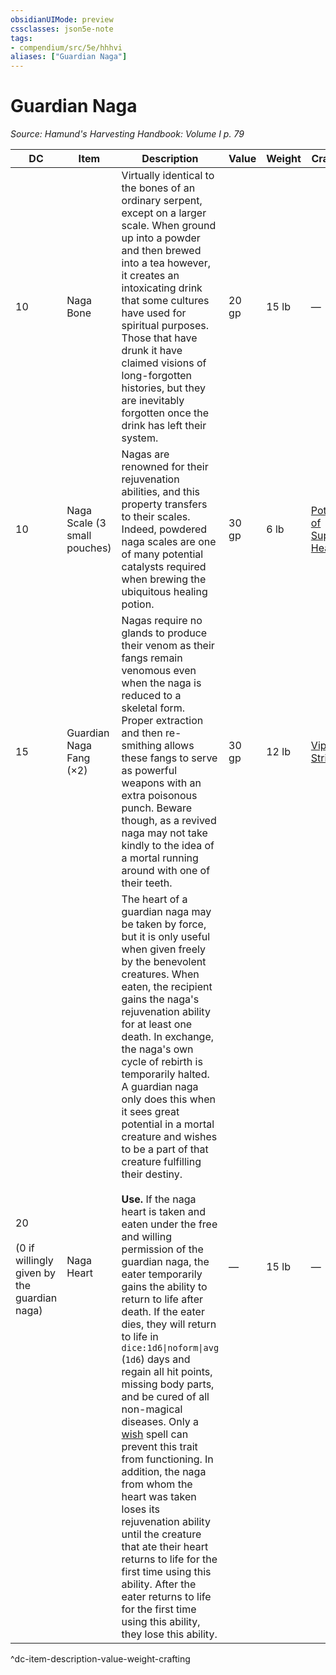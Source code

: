 ```yaml
---
obsidianUIMode: preview
cssclasses: json5e-note
tags:
- compendium/src/5e/hhhvi
aliases: ["Guardian Naga"]
---
```

# Guardian Naga
*Source: Hamund's Harvesting Handbook: Volume I p. 79* 

| DC | Item | Description | Value | Weight | Crafting |
|----|------|-------------|-------|--------|----------|
| 10 | Naga Bone | Virtually identical to the bones of an ordinary serpent, except on a larger scale. When ground up into a powder and then brewed into a tea however, it creates an intoxicating drink that some cultures have used for spiritual purposes. Those that have drunk it have claimed visions of long-forgotten histories, but they are inevitably forgotten once the drink has left their system. | 20 gp | 15 lb | — |
| 10 | Naga Scale (3 small pouches) | Nagas are renowned for their rejuvenation abilities, and this property transfers to their scales. Indeed, powdered naga scales are one of many potential catalysts required when brewing the ubiquitous healing potion. | 30 gp | 6 lb | [Potion of Superior Healing](compendium/items/potion-of-superior-healing.md) |
| 15 | Guardian Naga Fang (×2) | Nagas require no glands to produce their venom as their fangs remain venomous even when the naga is reduced to a skeletal form. Proper extraction and then re-smithing allows these fangs to serve as powerful weapons with an extra poisonous punch. Beware though, as a revived naga may not take kindly to the idea of a mortal running around with one of their teeth. | 30 gp | 12 lb | [Viper Strike](compendium/items/viper-strike-hhhvi.md) |
| 20<br /><br />(0 if willingly given by the guardian naga) | Naga Heart | The heart of a guardian naga may be taken by force, but it is only useful when given freely by the benevolent creatures. When eaten, the recipient gains the naga's rejuvenation ability for at least one death. In exchange, the naga's own cycle of rebirth is temporarily halted. A guardian naga only does this when it sees great potential in a mortal creature and wishes to be a part of that creature fulfilling their destiny.<br /><br />**Use.** If the naga heart is taken and eaten under the free and willing permission of the guardian naga, the eater temporarily gains the ability to return to life after death. If the eater dies, they will return to life in `dice:1d6\|noform\|avg` (`1d6`) days and regain all hit points, missing body parts, and be cured of all non-magical diseases. Only a [wish](compendium/spells/wish.md) spell can prevent this trait from functioning. In addition, the naga from whom the heart was taken loses its rejuvenation ability until the creature that ate their heart returns to life for the first time using this ability. After the eater returns to life for the first time using this ability, they lose this ability. | — | 15 lb | — |
^dc-item-description-value-weight-crafting